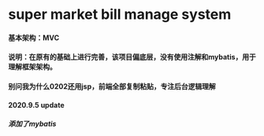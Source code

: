 # super market bill manage system
#### 基本架构：MVC
#### 说明：在原有的基础上进行完善，该项目偏底层，没有使用注解和mybatis，用于理解框架架构。
#### 别问我为什么0202还用jsp，前端全部复制粘贴，专注后台逻辑理解

#### 2020.9.5 update
##### 添加了mybatis
